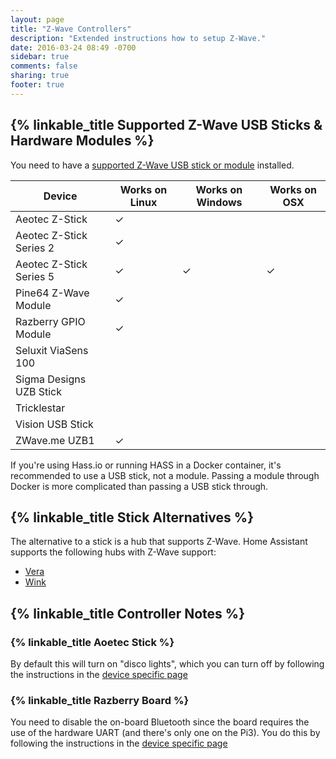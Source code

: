 ```yaml
---
layout: page
title: "Z-Wave Controllers"
description: "Extended instructions how to setup Z-Wave."
date: 2016-03-24 08:49 -0700
sidebar: true
comments: false
sharing: true
footer: true
---
```


## {% linkable_title Supported Z-Wave USB Sticks & Hardware Modules %}

You need to have a [supported Z-Wave USB stick or module](https://github.com/OpenZWave/open-zwave/wiki/Controller-Compatibility-List) installed.

| Device                  | Works on Linux | Works on Windows | Works on OSX |
|-------------------------|----------------|------------------|--------------|
| Aeotec Z-Stick          |   &#10003;     |                  |              |
| Aeotec Z-Stick Series 2 |   &#10003;     |                  |              |
| Aeotec Z-Stick Series 5 |   &#10003;     |    &#10003;      |   &#10003;   |
| Pine64 Z-Wave Module    |   &#10003;     |                  |              |
| Razberry GPIO Module    |   &#10003;     |                  |              |
| Seluxit ViaSens 100     |                |                  |              |
| Sigma Designs UZB Stick |                |                  |              |
| Tricklestar             |                |                  |              |
| Vision USB Stick        |                |                  |              |
| ZWave.me UZB1           |   &#10003;     |                  |              |

<p class='note'>
  If you're using Hass.io or running HASS in a Docker container, it's recommended to use a USB stick, not a module. Passing a module through Docker is more complicated than passing a USB stick through.
</p>

## {% linkable_title Stick Alternatives %}

The alternative to a stick is a hub that supports Z-Wave. Home Assistant supports the following hubs with Z-Wave support:

 - [Vera](/components/vera/)
 - [Wink](/components/wink/)

## {% linkable_title Controller Notes %}

### {% linkable_title Aoetec Stick %}

By default this will turn on "disco lights", which you can turn off by following the instructions in the [device specific page](/docs/z-wave/device-specific/#aeon-z-stick)

### {% linkable_title Razberry Board %}

You need to disable the on-board Bluetooth since the board requires the use of the hardware UART (and there's only one on the Pi3). You do this by following the instructions in the [device specific page](/docs/z-wave/device-specific/#razberry-board)
